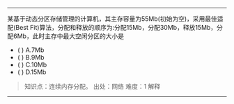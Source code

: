 ---
某基于动态分区存储管理的计算机，其主存容量为55Mb(初始为空)，采用最佳适配(Best
Fit)算法，分配和释放的顺序为:分配15Mb，分配30Mb，释放15Mb，分配6Mb，此时主存中最大空闲分区的大小是
- ( ) A.7Mb 
- ( ) B.9Mb 
- ( ) C.10Mb 
- ( ) D.15Mb

> 知识点：连续内存分配。
> 出处：网络
> 难度：1
> 解释

---